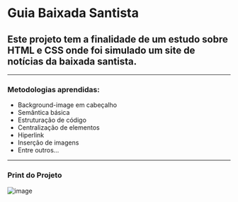 # Guia Baixada Santista

## Este projeto tem a finalidade de um estudo sobre HTML e CSS onde foi simulado um site de notícias da baixada santista.

---

### Metodologias aprendidas:

- Background-image em cabeçalho
- Semântica básica
- Estruturação de código
- Centralização de elementos
- Hiperlink
- Inserção de imagens
- Entre outros…

---

### Print do Projeto

![image](https://user-images.githubusercontent.com/126629848/222017934-a1478809-2ad4-4ab5-bac6-d690c32863f0.png)
